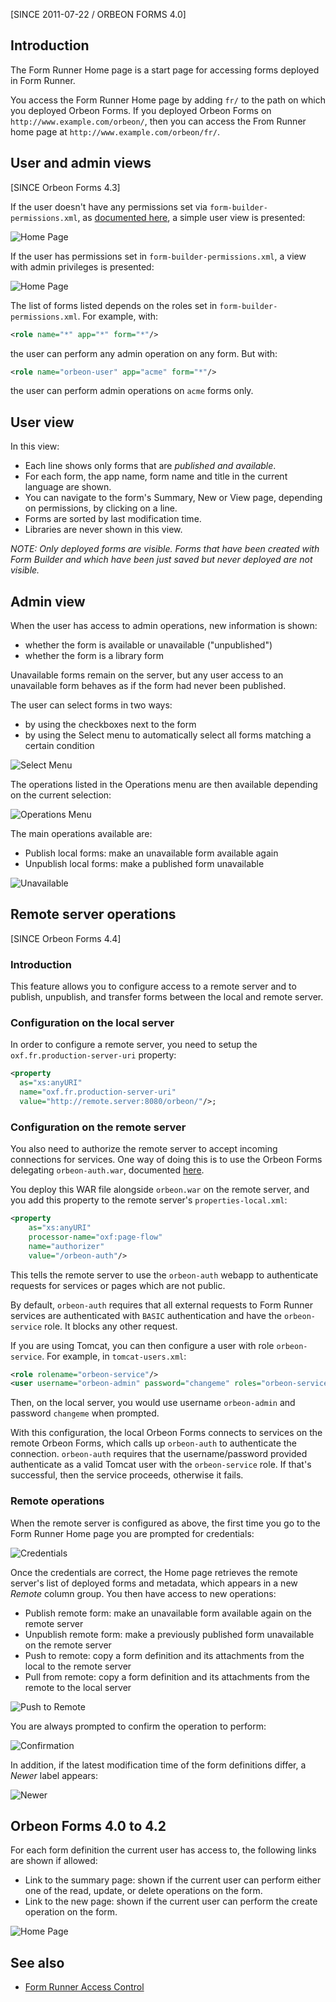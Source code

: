 [SINCE 2011-07-22 / ORBEON FORMS 4.0]

## Introduction

The Form Runner Home page is a start page for accessing forms deployed in Form Runner.

You access the Form Runner Home page by adding `fr/` to the path on which you deployed Orbeon Forms. If you deployed Orbeon Forms on `http://www.example.com/orbeon/`, then you can access the From Runner home page at `http://www.example.com/orbeon/fr/`.

## User and admin views

[SINCE Orbeon Forms 4.3]

If the user doesn't have any permissions set via `form-builder-permissions.xml`, as [documented here](http://wiki.orbeon.com/forms/doc/developer-guide/form-runner/access-control#TOC-Form-Runner-Home-page), a simple user view is presented:

![Home Page](images/home-simple-view.png)

If the user has permissions set in `form-builder-permissions.xml`, a view with admin privileges is presented:

![Home Page](images/home-admin-view.png)

The list of forms listed depends on the roles set in `form-builder-permissions.xml`. For example, with:

```xml
<role name="*" app="*" form="*"/>
```

the user can perform any admin operation on any form. But with:

```xml
<role name="orbeon-user" app="acme" form="*"/>
```

the user can perform admin operations on `acme` forms only.

## User view

In this view:

- Each line shows only forms that are *published and available*.
- For each form, the app name, form name and title in the current language are shown.
- You can navigate to the form's Summary, New or View page, depending on permissions, by clicking on a line.
- Forms are sorted by last modification time.
- Libraries are never shown in this view.

*NOTE: Only deployed forms are visible. Forms that have been created with Form Builder and which have been just saved but never deployed are not visible.*

## Admin view

When the user has access to admin operations, new information is shown:

- whether the form is available or unavailable ("unpublished")
- whether the form is a library form

Unavailable forms remain on the server, but any user access to an unavailable form behaves as if the form had never been published.

The user can select forms in two ways:

- by using the checkboxes next to the form
- by using the Select menu to automatically select all forms matching a certain condition

![Select Menu](images/home-select-menu.png)

The operations listed in the Operations menu are then available depending on the current selection:

![Operations Menu](images/home-operation-menu.png)

The main operations available are:

- Publish local forms: make an unavailable form available again
- Unpublish local forms: make a published form unavailable

![Unavailable](images/home-unavailable.png)

## Remote server operations

[SINCE Orbeon Forms 4.4]

### Introduction

This feature allows you to configure access to a remote server and to publish, unpublish, and transfer forms between the local and remote server.

### Configuration on the local server

In order to configure a remote server, you need to setup the `oxf.fr.production-server-uri` property:

```xml
<property
  as="xs:anyURI"
  name="oxf.fr.production-server-uri"
  value="http://remote.server:8080/orbeon/"/>;
```

### Configuration on the remote server

You also need to authorize the remote server to accept incoming connections for services. One way of doing this is to use the Orbeon Forms delegating `orbeon-auth.war`, documented [here](http://wiki.orbeon.com/forms/doc/developer-guide/page-flow-controller/authorization#TOC-A-simple-authorization-service).

You deploy this WAR file alongside `orbeon.war` on the remote server, and you add this property to the remote server's `properties-local.xml`:

```xml
<property
    as="xs:anyURI"
    processor-name="oxf:page-flow"
    name="authorizer"
    value="/orbeon-auth"/>
```

This tells the remote server to use the `orbeon-auth` webapp to authenticate requests for services or pages which are not public.

By default, `orbeon-auth` requires that all external requests to Form Runner services are authenticated with `BASIC` authentication and have the `orbeon-service` role. It blocks any other request.

If you are using Tomcat, you can then configure a user with role `orbeon-service`. For example, in `tomcat-users.xml`:

```xml
<role rolename="orbeon-service"/>
<user username="orbeon-admin" password="changeme" roles="orbeon-service"/>
```

Then, on the local server, you would use username `orbeon-admin` and password `changeme` when prompted.

With this configuration, the local Orbeon Forms connects to services on the remote Orbeon Forms, which calls up `orbeon-auth` to authenticate the connection. `orbeon-auth` requires that the username/password provided authenticate as a valid Tomcat user with the `orbeon-service` role. If that's successful, then the service proceeds, otherwise it fails.

### Remote operations

When the remote server is configured as above, the first time you go to the Form Runner Home page you are prompted for credentials:

![Credentials](images/home-credentials.png)

Once the credentials are correct, the Home page retrieves the remote server's list of deployed forms and metadata, which appears in a new *Remote* column group. You then have access to new operations:

- Publish remote form: make an unavailable form available again on the remote server
- Unpublish remote form: make a previously published form unavailable on the remote server
- Push to remote: copy a form definition and its attachments from the local to the remote server
- Pull from remote: copy a form definition and its attachments from the remote to the local server

![Push to Remote](images/home-push.png)

You are always prompted to confirm the operation to perform:

![Confirmation](images/home-confirmation.png)

In addition, if the latest modification time of the form definitions differ, a *Newer* label appears:

![Newer](images/home-newer.png)

## Orbeon Forms 4.0 to 4.2

For each form definition the current user has access to, the following links are shown if allowed:

- Link to the summary page: shown if the current user can perform either one of the read, update, or delete operations on the form. 
- Link to the new page: shown if the current user can perform the create operation on the form.

![Home Page](images/home.png)

## See also

- [Form Runner Access Control](http://wiki.orbeon.com/forms/doc/developer-guide/form-runner/access-control)
